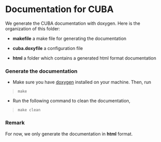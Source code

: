 # Documentation for CUBA

We generate the CUBA documentation with doxygen. Here is the organization of this folder:

- __makefile__ a make file for generating the documentation

- __cuba.doxyfile__ a configuration file

- __html__ a folder which contains a generated html format documentation


### Generate the documentation

- Make sure you have [doxygen](http://www.doxygen.org/) installed on your machine. Then, run

>     make

- Run the following command to clean the documentation, 

>     make clean

### Remark

For now, we only generate the documentation in __html__ format. 


